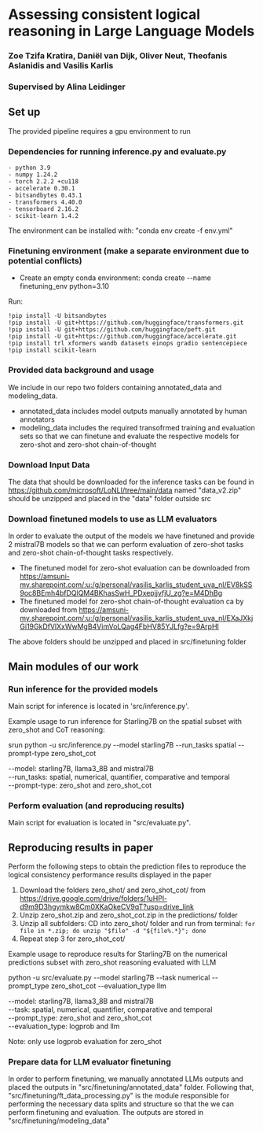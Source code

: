 # Assessing consistent logical reasoning in Large Language Models
### Zoe Tzifa Kratira, Daniël van Dijk, Oliver Neut, Theofanis Aslanidis and Vasilis Karlis
### Supervised by Alina Leidinger


## Set up

The provided pipeline requires a gpu environment to run 

### Dependencies for running inference.py and evaluate.py
```
- python 3.9
- numpy 1.24.2 
- torch 2.2.2 +cu118
- accelerate 0.30.1
- bitsandbytes 0.43.1
- transformers 4.40.0
- tensorboard 2.16.2
- scikit-learn 1.4.2 
```

The environment can be installed with: "conda env create -f env.yml"


### Finetuning environment (make a **separate** environment due to potential conflicts)

- Create an empty conda environment: conda create --name finetuning_env python=3.10

Run: 
```
!pip install -U bitsandbytes  
!pip install -U git+https://github.com/huggingface/transformers.git  
!pip install -U git+https://github.com/huggingface/peft.git  
!pip install -U git+https://github.com/huggingface/accelerate.git  
!pip install trl xformers wandb datasets einops gradio sentencepiece  
!pip install scikit-learn  
```

### Provided data background and usage
We include in our repo two folders containing annotated_data and modeling_data.
- annotated_data includes model outputs manually annotated by human annotators
- modeling_data includes the required transofrmed training and evaluation sets so that we can finetune and evaluate the respective models for zero-shot and zero-shot chain-of-thought 

### Download Input Data 
The data that should be downloaded for the inference tasks can be found in https://github.com/microsoft/LoNLI/tree/main/data named "data_v2.zip" should be unzipped and placed in the "data" folder outside src


### Download finetuned models to use as LLM evaluators

In order to evaluate the output of the models we have finetuned and provide 2 mistral7B models so that we can perform evaluation of zero-shot tasks and zero-shot chain-of-thought tasks respectively.

- The finetuned model for zero-shot evaluation can be downloaded from https://amsuni-my.sharepoint.com/:u:/g/personal/vasilis_karlis_student_uva_nl/EV8kSS9oc8BEmh4bfDQlQM4BKhasSwH_PDxepjjvfjU_zg?e=M4DhBg
- The finetuned model for zero-shot chain-of-thought evaluation ca by downloaded from https://amsuni-my.sharepoint.com/:u:/g/personal/vasilis_karlis_student_uva_nl/EXaJXkjGi19GkDfVlXxWwMgB4VimVoLQag4FbHV85YJLfg?e=9ArpHI

The above folders should be unzipped and placed in src/finetuning folder

## Main modules of our work

### Run inference for the provided models
Main script for inference is located in 'src/inference.py'. 

Example usage to run inference for Starling7B on the spatial subset with zero_shot and CoT reasoning:

srun python -u src/inference.py --model starling7B --run_tasks spatial --prompt-type zero_shot_cot  

--model: starling7B, llama3_8B and mistral7B  
--run_tasks: spatial, numerical, quantifier, comparative and temporal  
--prompt-type: zero_shot and zero_shot_cot  

### Perform evaluation (and reproducing results)
Main script for evaluation is located in "src/evaluate.py". 

## Reproducing results in paper

Perform the following steps to obtain the prediction files to reproduce the logical consistency performance results displayed in the paper

1. Download the folders zero_shot/ and zero_shot_cot/ from https://drive.google.com/drive/folders/1uHPl-d9m9D3hgymkw8Cm0XKaOkeCV9qT?usp=drive_link
2. Unzip zero_shot.zip and zero_shot_cot.zip in the predictions/ folder
3. Unzip all subfolders: CD into zero_shot/ folder and run from terminal: ``` for file in *.zip; do unzip "$file" -d "${file%.*}"; done ```
4. Repeat step 3 for zero_shot_cot/

Example usage to reproduce results for Starling7B on the numerical predictions subset with zero_shot reasoning evaluated with LLM

python -u src/evaluate.py --model starling7B --task numerical --prompt_type zero_shot_cot --evaluation_type llm 

--model: starling7B, llama3_8B and mistral7B  
--task: spatial, numerical, quantifier, comparative and temporal  
--prompt_type: zero_shot and zero_shot_cot  
--evaluation_type: logprob and llm  

Note: only use logprob evaluation for zero_shot



### Prepare data for LLM evaluator finetuning
In order to perform finetuning, we manually annotated LLMs outputs and placed the outputs in "src/finetuning/annotated_data" folder. Following that, "src/finetuning/ft_data_processing.py" is the module responsible for performing the necessary data splits and structure so that the we can perform finetuning and evaluation. The outputs are stored in "src/finetuning/modeling_data"

